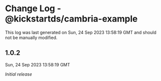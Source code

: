 # Change Log - @kickstartds/cambria-example

This log was last generated on Sun, 24 Sep 2023 13:58:19 GMT and should not be manually modified.

## 1.0.2
Sun, 24 Sep 2023 13:58:19 GMT

_Initial release_

